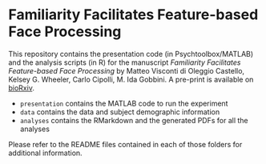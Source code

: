 # Familiarity Facilitates Feature-based Face Processing

This repository contains the presentation code (in Psychtoolbox/MATLAB) and the analysis scripts (in R) for the manuscript *Familiarity Facilitates Feature-based Face Processing* by Matteo Visconti di Oleggio Castello, Kelsey G. Wheeler, Carlo Cipolli, M. Ida Gobbini. A pre-print is available on [bioRxiv](http://biorxiv.org/content/early/2016/08/10/058537).

- `presentation` contains the MATLAB code to run the experiment
- `data` contains the data and subject demographic information
- `analyses` contains the RMarkdown and the generated PDFs for all the analyses

Please refer to the README files contained in each of those folders for additional information.
